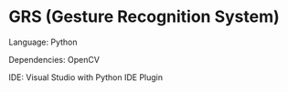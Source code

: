 GRS (Gesture Recognition System)
=================================

Language: Python

Dependencies: OpenCV

IDE: Visual Studio with Python IDE Plugin
